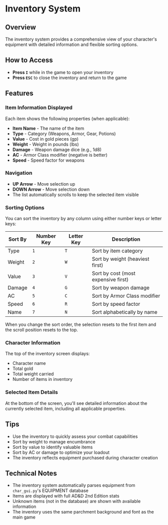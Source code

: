 # Inventory System

## Overview
The inventory system provides a comprehensive view of your character's equipment with detailed information and flexible sorting options.

## How to Access
- **Press `I`** while in the game to open your inventory
- **Press `ESC`** to close the inventory and return to the game

## Features

### Item Information Displayed
Each item shows the following properties (when applicable):
- **Item Name** - The name of the item
- **Type** - Category (Weapons, Armor, Gear, Potions)
- **Value** - Cost in gold pieces (gp)
- **Weight** - Weight in pounds (lbs)
- **Damage** - Weapon damage dice (e.g., 1d8)
- **AC** - Armor Class modifier (negative is better)
- **Speed** - Speed factor for weapons

### Navigation
- **UP Arrow** - Move selection up
- **DOWN Arrow** - Move selection down
- The list automatically scrolls to keep the selected item visible

### Sorting Options
You can sort the inventory by any column using either number keys or letter keys:

| Sort By | Number Key | Letter Key | Description |
|---------|-----------|------------|-------------|
| Type | `1` | `T` | Sort by item category |
| Weight | `2` | `W` | Sort by weight (heaviest first) |
| Value | `3` | `V` | Sort by cost (most expensive first) |
| Damage | `4` | `G` | Sort by weapon damage |
| AC | `5` | `C` | Sort by Armor Class modifier |
| Speed | `6` | `R` | Sort by speed factor |
| Name | `7` | `N` | Sort alphabetically by name |

When you change the sort order, the selection resets to the first item and the scroll position resets to the top.

### Character Information
The top of the inventory screen displays:
- Character name
- Total gold
- Total weight carried
- Number of items in inventory

### Selected Item Details
At the bottom of the screen, you'll see detailed information about the currently selected item, including all applicable properties.

## Tips
- Use the inventory to quickly assess your combat capabilities
- Sort by weight to manage encumbrance
- Sort by value to identify valuable items
- Sort by AC or damage to optimize your loadout
- The inventory reflects equipment purchased during character creation

## Technical Notes
- The inventory system automatically parses equipment from `char_gui.py`'s EQUIPMENT database
- Items are displayed with full AD&D 2nd Edition stats
- Unknown items (not in the database) are shown with available information
- The inventory uses the same parchment background and font as the main game
